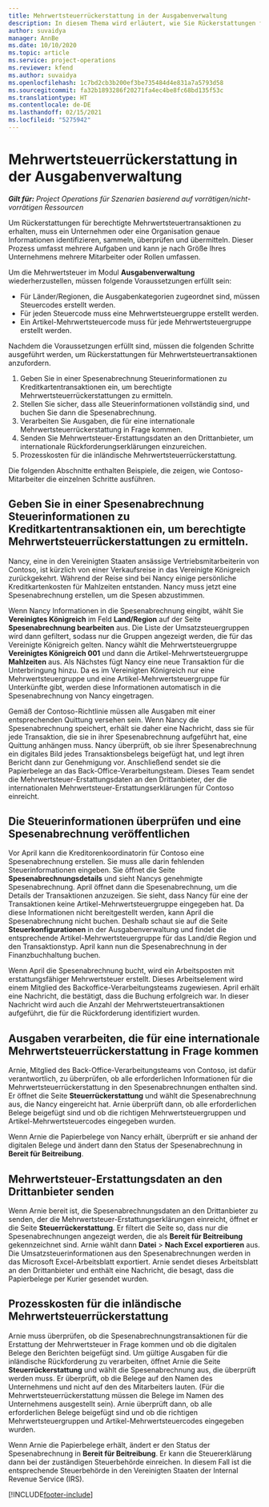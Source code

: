 ```yaml
---
title: Mehrwertsteuerrückerstattung in der Ausgabenverwaltung
description: In diesem Thema wird erläutert, wie Sie Rückerstattungen für berechtigte Mehrwertsteuertransaktionen erhalten.
author: suvaidya
manager: AnnBe
ms.date: 10/10/2020
ms.topic: article
ms.service: project-operations
ms.reviewer: kfend
ms.author: suvaidya
ms.openlocfilehash: 1c7bd2cb3b200ef3be735484d4e831a7a5793d58
ms.sourcegitcommit: fa32b1893286f20271fa4ec4be8fc68bd135f53c
ms.translationtype: HT
ms.contentlocale: de-DE
ms.lasthandoff: 02/15/2021
ms.locfileid: "5275942"
---
```

# <a name="vat-recovery-in-expense-management"></a>Mehrwertsteuerrückerstattung in der Ausgabenverwaltung

_**Gilt für:** Project Operations für Szenarien basierend auf vorrätigen/nicht-vorrätigen Ressourcen_

Um Rückerstattungen für berechtigte Mehrwertsteuertransaktionen zu erhalten, muss ein Unternehmen oder eine Organisation genaue Informationen identifizieren, sammeln, überprüfen und übermitteln. Dieser Prozess umfasst mehrere Aufgaben und kann je nach Größe Ihres Unternehmens mehrere Mitarbeiter oder Rollen umfassen.

Um die Mehrwertsteuer im Modul **Ausgabenverwaltung** wiederherzustellen, müssen folgende Voraussetzungen erfüllt sein:

- Für Länder/Regionen, die Ausgabenkategorien zugeordnet sind, müssen Steuercodes erstellt werden.
- Für jeden Steuercode muss eine Mehrwertsteuergruppe erstellt werden.
- Ein Artikel-Mehrwertsteuercode muss für jede Mehrwertsteuergruppe erstellt werden.

Nachdem die Voraussetzungen erfüllt sind, müssen die folgenden Schritte ausgeführt werden, um Rückerstattungen für Mehrwertsteuertransaktionen anzufordern.

1. Geben Sie in einer Spesenabrechnung Steuerinformationen zu Kreditkartentransaktionen ein, um berechtigte Mehrwertsteuerrückerstattungen zu ermitteln.
2. Stellen Sie sicher, dass alle Steuerinformationen vollständig sind, und buchen Sie dann die Spesenabrechnung.
3. Verarbeiten Sie Ausgaben, die für eine internationale Mehrwertsteuerrückerstattung in Frage kommen.
4. Senden Sie Mehrwertsteuer-Erstattungsdaten an den Drittanbieter, um internationale Rückforderungserklärungen einzureichen.
5. Prozesskosten für die inländische Mehrwertsteuerrückerstattung.

Die folgenden Abschnitte enthalten Beispiele, die zeigen, wie Contoso-Mitarbeiter die einzelnen Schritte ausführen.

## <a name="enter-tax-information-about-credit-card-transactions-to-identify-eligible-vat-refunds"></a>Geben Sie in einer Spesenabrechnung Steuerinformationen zu Kreditkartentransaktionen ein, um berechtigte Mehrwertsteuerrückerstattungen zu ermitteln.

Nancy, eine in den Vereinigten Staaten ansässige Vertriebsmitarbeiterin von Contoso, ist kürzlich von einer Verkaufsreise in das Vereinigte Königreich zurückgekehrt. Während der Reise sind bei Nancy einige persönliche Kreditkartenkosten für Mahlzeiten entstanden. Nancy muss jetzt eine Spesenabrechnung erstellen, um die Spesen abzustimmen.

Wenn Nancy Informationen in die Spesenabrechnung eingibt, wählt Sie **Vereinigtes Königreich** im Feld **Land/Region** auf der Seite **Spesenabrechnung bearbeiten** aus. Die Liste der Umsatzsteuergruppen wird dann gefiltert, sodass nur die Gruppen angezeigt werden, die für das Vereinigte Königreich gelten. Nancy wählt die Mehrwertsteuergruppe **Vereinigtes Königreich 001** und dann die Artikel-Mehrwertsteuergruppe **Mahlzeiten** aus. Als Nächstes fügt Nancy eine neue Transaktion für die Unterbringung hinzu. Da es im Vereinigten Königreich nur eine Mehrwertsteuergruppe und eine Artikel-Mehrwertsteuergruppe für Unterkünfte gibt, werden diese Informationen automatisch in die Spesenabrechnung von Nancy eingetragen.

Gemäß der Contoso-Richtlinie müssen alle Ausgaben mit einer entsprechenden Quittung versehen sein. Wenn Nancy die Spesenabrechnung speichert, erhält sie daher eine Nachricht, dass sie für jede Transaktion, die sie in ihrer Spesenabrechnung aufgeführt hat, eine Quittung anhängen muss. Nancy überprüft, ob sie ihrer Spesenabrechnung ein digitales Bild jedes Transaktionsbelegs beigefügt hat, und legt ihren Bericht dann zur Genehmigung vor. Anschließend sendet sie die Papierbelege an das Back-Office-Verarbeitungsteam. Dieses Team sendet die Mehrwertsteuer-Erstattungsdaten an den Drittanbieter, der die internationalen Mehrwertsteuer-Erstattungserklärungen für Contoso einreicht.

## <a name="verify-tax-information-and-post-an-expense-report"></a>Die Steuerinformationen überprüfen und eine Spesenabrechnung veröffentlichen

Vor April kann die Kreditorenkoordinatorin für Contoso eine Spesenabrechnung erstellen. Sie muss alle darin fehlenden Steuerinformationen eingeben. Sie öffnet die Seite **Spesenabrechnungsdetails** und sieht Nancys genehmigte Spesenabrechnung. April öffnet dann die Spesenabrechnung, um die Details der Transaktionen anzuzeigen. Sie sieht, dass Nancy für eine der Transaktionen keine Artikel-Mehrwertsteuergruppe eingegeben hat. Da diese Informationen nicht bereitgestellt werden, kann April die Spesenabrechnung nicht buchen. Deshalb schaut sie auf die Seite **Steuerkonfigurationen** in der Ausgabenverwaltung und findet die entsprechende Artikel-Mehrwertsteuergruppe für das Land/die Region und den Transaktionstyp. April kann nun die Spesenabrechnung in der Finanzbuchhaltung buchen.

Wenn April die Spesenabrechnung bucht, wird ein Arbeitsposten mit erstattungsfähiger Mehrwertsteuer erstellt. Dieses Arbeitselement wird einem Mitglied des Backoffice-Verarbeitungsteams zugewiesen. April erhält eine Nachricht, die bestätigt, dass die Buchung erfolgreich war. In dieser Nachricht wird auch die Anzahl der Mehrwertsteuertransaktionen aufgeführt, die für die Rückforderung identifiziert wurden.

## <a name="process-expenses-that-are-eligible-for-international-vat-recovery"></a>Ausgaben verarbeiten, die für eine internationale Mehrwertsteuerrückerstattung in Frage kommen

Arnie, Mitglied des Back-Office-Verarbeitungsteams von Contoso, ist dafür verantwortlich, zu überprüfen, ob alle erforderlichen Informationen für die Mehrwertsteuerrückerstattung in den Spesenabrechnungen enthalten sind. Er öffnet die Seite **Steuerrückerstattung** und wählt die Spesenabrechnung aus, die Nancy eingereicht hat. Arnie überprüft dann, ob alle erforderlichen Belege beigefügt sind und ob die richtigen Mehrwertsteuergruppen und Artikel-Mehrwertsteuercodes eingegeben wurden.

Wenn Arnie die Papierbelege von Nancy erhält, überprüft er sie anhand der digitalen Belege und ändert dann den Status der Spesenabrechnung in **Bereit für Beitreibung**.

## <a name="send-vat-recovery-data-to-the-third-party-vendor"></a>Mehrwertsteuer-Erstattungsdaten an den Drittanbieter senden

Wenn Arnie bereit ist, die Spesenabrechnungsdaten an den Drittanbieter zu senden, der die Mehrwertsteuer-Erstattungserklärungen einreicht, öffnet er die Seite **Steuerrückerstattung**. Er filtert die Seite so, dass nur die Spesenabrechnungen angezeigt werden, die als **Bereit für Beitreibung** gekennzeichnet sind. Arnie wählt dann **Datei** &gt; **Nach Excel exportieren** aus. Die Umsatzsteuerinformationen aus den Spesenabrechnungen werden in das Microsoft Excel-Arbeitsblatt exportiert. Arnie sendet dieses Arbeitsblatt an den Drittanbieter und enthält eine Nachricht, die besagt, dass die Papierbelege per Kurier gesendet wurden.

## <a name="process-expenses-for-domestic-vat-recovery"></a>Prozesskosten für die inländische Mehrwertsteuerrückerstattung

Arnie muss überprüfen, ob die Spesenabrechnungstransaktionen für die Erstattung der Mehrwertsteuer in Frage kommen und ob die digitalen Belege den Berichten beigefügt sind. Um gültige Ausgaben für die inländische Rückforderung zu verarbeiten, öffnet Arnie die Seite **Steuerrückerstattung** und wählt die Spesenabrechnung aus, die überprüft werden muss. Er überprüft, ob die Belege auf den Namen des Unternehmens und nicht auf den des Mitarbeiters lauten. (Für die Mehrwertsteuerrückerstattung müssen die Belege im Namen des Unternehmens ausgestellt sein). Arnie überprüft dann, ob alle erforderlichen Belege beigefügt sind und ob die richtigen Mehrwertsteuergruppen und Artikel-Mehrwertsteuercodes eingegeben wurden.

Wenn Arnie die Papierbelege erhält, ändert er den Status der Spesenabrechnung in **Bereit für Beitreibung**. Er kann die Steuererklärung dann bei der zuständigen Steuerbehörde einreichen. In diesem Fall ist die entsprechende Steuerbehörde in den Vereinigten Staaten der Internal Revenue Service (IRS).


[!INCLUDE[footer-include](../includes/footer-banner.md)]